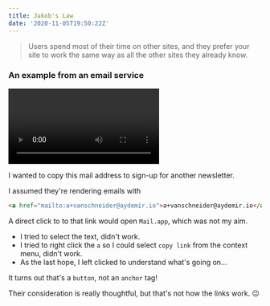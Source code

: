 ```yaml
---
title: Jakob's Law
date: '2020-11-05T19:50:22Z'
---
```


> Users spend most of their time on other sites, and they prefer your site to work the same way as all the other sites they already know.

### An example from an email service

![](/images/notes/jakobs-law/tutanota-email-link.mp4)

I wanted to copy this mail address to sign-up for another newsletter.

I assumed they're rendering emails with

```html
<a href="mailto:a+vanschneider@aydemir.io">a+vanschneider@aydemir.io</a>
```

A direct click to to that link would open `Mail.app`, which was not my aim.

- I tried to select the text, didn't work.
- I tried to right click the `a` so I could select `copy link` from the context menu, didn't work.
- As the last hope, I left clicked to understand what's going on...

It turns out that's a `button`, not an `anchor` tag!

Their consideration is really thoughtful, but that's not how the links work. 😐
